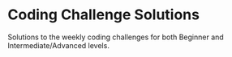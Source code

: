 # Coding Challenge Solutions
Solutions to the weekly coding challenges for both Beginner and Intermediate/Advanced levels.
